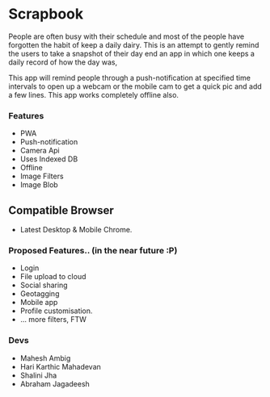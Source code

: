 # Scrapbook

People are often busy with their schedule and most of the people have forgotten the habit of keep a daily dairy. This is an attempt to gently remind the users to take a snapshot of their day end 
an app in which one keeps a daily record of how the day was,  

This app will remind people  through a push-notification at specified time intervals to open up a webcam or the mobile cam to get a quick pic and add a few lines.
This app works completely offline also.

### Features

* PWA
* Push-notification
* Camera Api
* Uses Indexed DB
* Offline
* Image Filters
* Image Blob

## Compatible Browser

* Latest Desktop & Mobile Chrome.

### Proposed Features.. (in the near future :P)

* Login
* File upload to cloud
* Social sharing
* Geotagging
* Mobile app
* Profile customisation.
* ... more filters, FTW

### Devs

* Mahesh Ambig
* Hari Karthic Mahadevan
* Shalini Jha
* Abraham Jagadeesh
